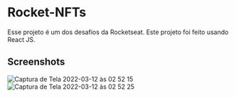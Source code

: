 # Rocket-NFTs

Esse projeto é um dos desafios da Rocketseat. Este projeto foi feito usando React JS.



## Screenshots

![Captura de Tela 2022-03-12 às 02 52 15](https://user-images.githubusercontent.com/60331328/158005923-ead72653-9f15-4e55-8163-9c0e56a75cab.png)
![Captura de Tela 2022-03-12 às 02 52 25](https://user-images.githubusercontent.com/60331328/158005928-465ed713-b544-419c-9849-87261c33e131.png)
